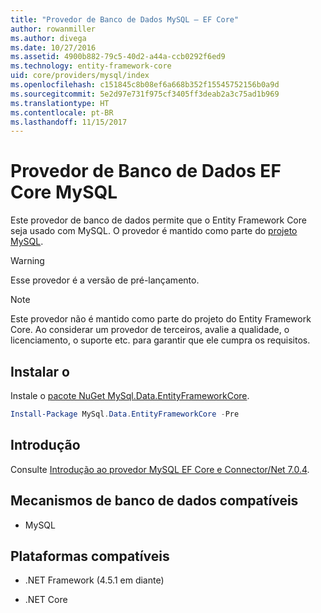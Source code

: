 ```yaml
---
title: "Provedor de Banco de Dados MySQL – EF Core"
author: rowanmiller
ms.author: divega
ms.date: 10/27/2016
ms.assetid: 4900b882-79c5-40d2-a44a-ccb0292f6ed9
ms.technology: entity-framework-core
uid: core/providers/mysql/index
ms.openlocfilehash: c151845c8b08ef6a668b352f15545752156b0a9d
ms.sourcegitcommit: 5e2d97e731f975cf3405ff3deab2a3c75ad1b969
ms.translationtype: HT
ms.contentlocale: pt-BR
ms.lasthandoff: 11/15/2017
---
```

# <a name="mysql-ef-core-database-provider"></a>Provedor de Banco de Dados EF Core MySQL

Este provedor de banco de dados permite que o Entity Framework Core seja usado com MySQL. O provedor é mantido como parte do [projeto MySQL](http://dev.mysql.com).

> [!WARNING]  
> Esse provedor é a versão de pré-lançamento.

> [!NOTE]  
> Este provedor não é mantido como parte do projeto do Entity Framework Core. Ao considerar um provedor de terceiros, avalie a qualidade, o licenciamento, o suporte etc. para garantir que ele cumpra os requisitos.

## <a name="install"></a>Instalar o

Instale o [pacote NuGet MySql.Data.EntityFrameworkCore](https://www.nuget.org/packages/MySql.Data.EntityFrameworkCore).

``` powershell
Install-Package MySql.Data.EntityFrameworkCore -Pre
```

## <a name="get-started"></a>Introdução

Consulte [Introdução ao provedor MySQL EF Core e Connector/Net 7.0.4](http://insidemysql.com/howto-starting-with-mysql-ef-core-provider-and-connectornet-7-0-4/).

## <a name="supported-database-engines"></a>Mecanismos de banco de dados compatíveis

* MySQL

## <a name="supported-platforms"></a>Plataformas compatíveis

* .NET Framework (4.5.1 em diante)

* .NET Core
